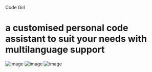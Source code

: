 Code Girl
# a customised personal code assistant to suit your needs with multilanguage support
![image](https://github.com/IshitaSuchdeva/Code-Assistant-Code-Assistant/assets/91798812/7e2b2486-d4af-4f8e-8ed7-07671d6b049b)
![image](https://github.com/IshitaSuchdeva/Code-Assistant-Code-Assistant/assets/91798812/5f7696bd-6934-43b7-915f-882e95cbb7af)
![image](https://github.com/IshitaSuchdeva/Code-Assistant-Code-Assistant/assets/91798812/d1b33486-ba39-4509-abae-f325799485d8)
